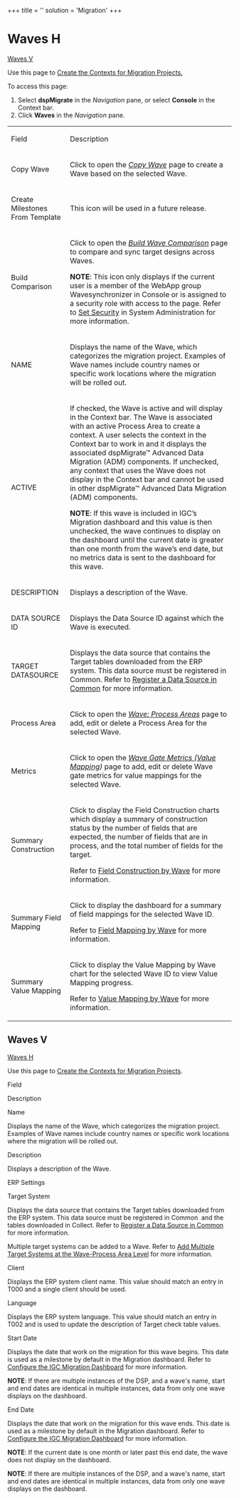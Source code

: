 +++
title = ''
solution = 'Migration'
+++

# <span id="Waves_H"></span>Waves H

[Waves V](#Waves_V)

<div class="use">

Use this page to [Create the Contexts for Migration
Projects.](../Use_Cases/Create_Contexts_for_Migration_Projects.htm)

</div>

To access this page:

1.  Select <span style="font-weight: bold;">dspMigrate</span> in the
    <span style="font-style: italic;">Navigation</span> pane, or select
    <span style="font-weight: bold;">Console</span> in the Context bar.
2.  Click <span style="font-weight: bold;">Waves</span> in the
    <span style="font-style: italic;">Navigation</span> pane.

<table>
<tbody>
<tr class="odd">
<td><p>Field</p></td>
<td><p>Description</p></td>
</tr>
<tr class="even">
<td><p>Copy Wave</p></td>
<td><p>Click to open the <span style="font-style: italic;"><a href="Copy_Wave.htm">Copy Wave</a></span> page to create a Wave based on the selected Wave.</p></td>
</tr>
<tr class="odd">
<td><p>Create Milestones From Template</p></td>
<td><p>This icon will be used in a future release.</p></td>
</tr>
<tr class="even">
<td><p>Build Comparison</p></td>
<td><p>Click to open the <em><a href="Build_Wave_Comparison.htm">Build Wave Comparison</a></em> page to compare and sync target designs across Waves.</p>
<p><strong>NOTE</strong>: This icon only displays if the current user is a member of the WebApp group Wavesynchronizer in Console or is assigned to a security role with access to the page. Refer to <a href="../../../Platform/Sys_Admin/Use_Cases/Setting_security.htm">Set Security</a> in System Administration for more information.</p></td>
</tr>
<tr class="odd">
<td><p>NAME</p></td>
<td><p>Displays the name of the Wave, which categorizes the migration project. Examples of Wave names include country names or specific work locations where the migration will be rolled out.</p></td>
</tr>
<tr class="even">
<td><p>ACTIVE</p></td>
<td><p>If checked, the Wave is active and will display in the Context bar. The Wave is associated with an active Process Area to create a context. A user selects the context in the Context bar to work in and it displays the associated dspMigrate™ Advanced Data Migration (ADM) components. If unchecked, any context that uses the Wave does not display in the Context bar and cannot be used in other dspMigrate™ Advanced Data Migration (ADM) components.</p>
<p><strong>NOTE</strong>: If this wave is included in IGC’s Migration dashboard and this value is then unchecked, the wave continues to display on the dashboard until the current date is greater than one month from the wave’s end date, but no metrics data is sent to the dashboard for this wave.</p></td>
</tr>
<tr class="odd">
<td><p>DESCRIPTION</p></td>
<td><p>Displays a description of the Wave.</p></td>
</tr>
<tr class="even">
<td><p>DATA SOURCE ID</p></td>
<td><p>Displays the Data Source ID against which the Wave is executed.</p></td>
</tr>
<tr class="odd">
<td><p>TARGET DATASOURCE</p></td>
<td><p>Displays the data source that contains the Target tables downloaded from the ERP system. This data source must be registered in Common. Refer to <a href="../../../Platform/Common/Use_Cases/Register_a_Data_Source_in_Common.htm">Register a Data Source in Common</a> for more information.</p></td>
</tr>
<tr class="even">
<td><p>Process Area</p></td>
<td><p>Click to open the <em><a href="Wave_Process_Areas.htm"><em>Wave: Process Areas</em></a></em> page to add, edit or delete a Process Area for the selected Wave.</p></td>
</tr>
<tr class="odd">
<td><p>Metrics</p></td>
<td><p>Click to open the <em><a href="Wave_Gate_Metrics_Value_Mapping_H.htm">Wave Gate Metrics (Value Mapping</a>)</em> page to add, edit or delete Wave gate metrics for value mappings for the selected Wave.</p></td>
</tr>
<tr class="even">
<td><p>Summary Construction</p></td>
<td><p>Click to display the Field Construction charts which display a summary of construction status by the number of fields that are expected, the number of fields that are in process, and the total number of fields for the target.</p>
<p>Refer to <a href="../../Construct/Use_Cases/Field_Construction_by_Wave.htm">Field Construction by Wave</a> for more information.</p></td>
</tr>
<tr class="odd">
<td><p>Summary Field Mapping</p></td>
<td><p>Click to display the dashboard for a summary of field mappings for the selected Wave ID.</p>
<p>Refer to <a href="../../Map/Use_Cases/Field_Mapping_by_Wave.htm">Field Mapping by Wave</a> for more information.</p></td>
</tr>
<tr class="even">
<td><p>Summary Value Mapping</p></td>
<td><p>Click to display the Value Mapping by Wave chart for the selected Wave ID to view Value Mapping progress.</p>
<p>Refer to <a href="../../Map/Use_Cases/Value_Mapping_by_Wave.htm">Value Mapping by Wave</a> for more information.</p></td>
</tr>
</tbody>
</table>

## <span id="Waves_V"></span>Waves V

[Waves H](#Waves_H)

<div class="use">

Use this page to [Create the Contexts for Migration
Projects](../Use_Cases/Create_Contexts_for_Migration_Projects.htm).

</div>

Field

Description

Name

Displays the name of the Wave, which categorizes the migration project.
Examples of Wave names include country names or specific work locations
where the migration will be rolled out.

Description

Displays a description of the Wave.

ERP Settings

Target System

Displays the data source that contains the Target tables downloaded from
the ERP system. This data source must be registered in Common  and the
tables downloaded in Collect. Refer to [Register a Data Source in
Common](../../../Platform/Common/Use_Cases/Register_a_Data_Source_in_Common.htm)
for more information.

Multiple target systems can be added to a Wave. Refer to [Add Multiple
Target Systems at the Wave-Process Area
Level](../Use_Cases/Add_Multiple_Target_Systems.htm) for more
information.

Client

Displays the ERP system client name. This value should match an entry in
T000 and a single client should be used.

Language

Displays the ERP system language. This value should match an entry in
T002 and is used to update the description of Target check table values.

Start Date

Displays the date that work on the migration for this wave begins. This
date is used as a milestone by default in the Migration dashboard. Refer
to [Configure the IGC Migration
Dashboard](../../../Platform/Agent_Int/Use_Cases/Configure_the_Migration_Dashboard.htm)
for more information.

**NOTE**: If there are multiple instances of the DSP, and a wave's name,
start and end dates are identical in multiple instances, data from only
one wave displays on the dashboard.

End Date

Displays the date that work on the migration for this wave ends. This
date is used as a milestone by default in the Migration dashboard. Refer
to [Configure the IGC Migration
Dashboard](../../../Platform/Agent_Int/Use_Cases/Configure_the_Migration_Dashboard.htm)
for more information.

**NOTE**: If the current date is one month or later past this end date,
the wave does not display on the dashboard.

**NOTE**: If there are multiple instances of the DSP, and a wave's name,
start and end dates are identical in multiple instances, data from only
one wave displays on the dashboard.
